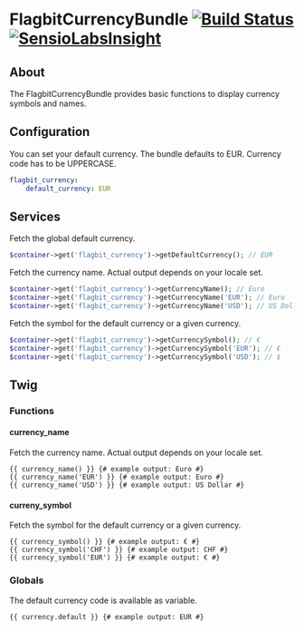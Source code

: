 # FlagbitCurrencyBundle [![Build Status](https://travis-ci.org/Flagbit/FlagbitCurrencyBundle.svg?branch=master)](https://travis-ci.org/Flagbit/FlagbitCurrencyBundle) [![SensioLabsInsight](https://insight.sensiolabs.com/projects/5f19bcf4-a598-489f-baf3-9e4b99a02091/mini.png)](https://insight.sensiolabs.com/projects/5f19bcf4-a598-489f-baf3-9e4b99a02091)

## About

The FlagbitCurrencyBundle provides basic functions to display currency symbols and names.

## Configuration

You can set your default currency. The bundle defaults to EUR. Currency code has to be UPPERCASE.

```yaml
flagbit_currency:
    default_currency: EUR
```

## Services

Fetch the global default currency.

```php
$container->get('flagbit_currency')->getDefaultCurrency(); // EUR
```

Fetch the currency name. Actual output depends on your locale set.

```php
$container->get('flagbit_currency')->getCurrencyName(); // Euro
$container->get('flagbit_currency')->getCurrencyName('EUR'); // Euro
$container->get('flagbit_currency')->getCurrencyName('USD'); // US Dollar
```

Fetch the symbol for the default currency or a given currency.

```php
$container->get('flagbit_currency')->getCurrencySymbol(); // €
$container->get('flagbit_currency')->getCurrencySymbol('EUR'); // €
$container->get('flagbit_currency')->getCurrencySymbol('USD'); // $
```

## Twig

### Functions

#### currency_name

Fetch the currency name. Actual output depends on your locale set.

```twig
{{ currency_name() }} {# example output: Euro #}
{{ currency_name('EUR') }} {# example output: Euro #}
{{ currency_name('USD') }} {# example output: US Dollar #}
```

#### curreny_symbol

Fetch the symbol for the default currency or a given currency.

```twig
{{ currency_symbol() }} {# example output: € #}
{{ currency_symbol('CHF') }} {# example output: CHF #}
{{ currency_symbol('EUR') }} {# example output: € #}
```

### Globals

The default currency code is available as variable.

```twig
{{ currency.default }} {# example output: EUR #}
```
